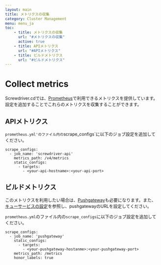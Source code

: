 ```yaml
---
layout: main
title: メトリクスの収集
category: Cluster Management
menu: menu_ja
toc:
    - title: メトリクスの収集
      url: "#メトリクスの収集"
      active: true
    - title: APIメトリクス
      url: "#APIメトリクス"
    - title: ビルドメトリクス
      url: "#ビルドメトリクス"
---
```


# Collect metrics
Screwdriver.cdでは、[Prometheus](https://prometheus.io)で利用できるメトリクスを提供しています。  
設定を追加することでこれらのメトリクスを収集することができます。

## APIメトリクス
`prometheus.yml'のファイル内の`scrape_configs`に以下のジョブ設定を追加してください。
```
scrape_configs:
  - job_name: 'screwdriver-api'
    metrics_path: /v4/metrics
    static_configs:
      - targets:
        - <your-api-hostname>:<your-api-port>
```

## ビルドメトリクス
このメトリクスを利用したい場合は、[Pushgateway](https://github.com/prometheus/pushgateway)も必要になります。また、[キューサービスの設定](./configure-queue-service#configuration)を参照し、pushgatewayのURLを設定してください。

`prometheus.yml`のファイル内の`scrape_configs`に以下のジョブ設定を追加してください。
```
scrape_configs:
  - job_name: 'pushgateway'
    static_configs:
      - targets:
        - <your-pushgateway-hostanme>:<your-pushgateway-port>
    metrics_path: /metrics
    honor_labels: true
```
